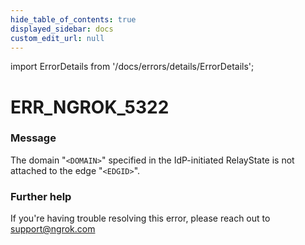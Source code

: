 ```yaml
---
hide_table_of_contents: true
displayed_sidebar: docs
custom_edit_url: null
---
```


import ErrorDetails from '/docs/errors/details/ErrorDetails';

# ERR_NGROK_5322

### Message
The domain "`<DOMAIN>`" specified in the IdP-initiated RelayState is not attached to the edge "`<EDGID>`".

### Further help
If you're having trouble resolving this error, please reach out to [support@ngrok.com](mailto:support@ngrok.com?subject=Help%20with%20ERR_NGROK_5322)

<ErrorDetails error='err_ngrok_5322' />
